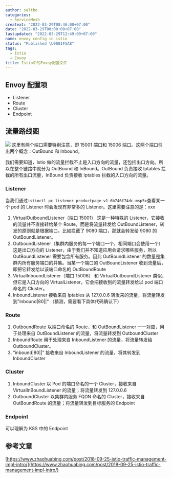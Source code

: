 ```yaml
---
author: saltbo
categories:
  - ServiceMesh
createat: "2022-03-29T08:46:00+07:00"
date: "2022-03-29T00:00:00+07:00"
lastupdated: "2022-03-29T12:49:00+07:00"
name: envoy config in istio
status: "Published \U0001F5A8"
tags:
  - Istio
  - Envoy
title: Istio中的Envoy配置文件
---
```


## Envoy 配置项

- Listener
- Route
- Cluster
- Endpoint

## 流量路线图

![](/images/posts/envoy%20config%20in%20istio/s3.us-west-2.amazonaws.com_688b59ac-53c3-48f2-a1be-7f89d9657acf.png)
这里有两个端口需要特别注意，即 15001 端口和 15006 端口。这两个端口引出两个概念：OutBound 和 Inbound。

我们需要知道，Istio 做的流量拦截不止是入口方向的流量，还包括出口方向。所以在整个链路中就分为 OutBound 和 InBound。OutBound 负责接收 Iptables 拦截的所有出口流量，InBound 负责接收 Iptables 拦截的入口方向的流量。

### Listener

当我们通过`istioctl pc listener productpage-v1-6b746f74dc-msp5x`查看某一个 pod 的 Listener 时会发现有非常多的 Listener。这里需要注意的是：xxx

1. VirtualOutboundListener（端口 15001）
   这是一种特殊的 Listener，它接收的流量并不直接转给某个 Route，而是将流量转发给 OutBoundListener，转发的原则就是根据端口。比如拦截了 9080 端口，那就会转发给 9080 的 OutBoundListener。
2. OutboundListener（集群内服务的每一个端口一个，相同端口会使用一个）
   这是出口方向的 Listener，由于我们并不知道应用会请求哪些服务，所以 OutBoundListener 需要包含所有服务。因此 OutBoundListener 的数量是集群内所有服务端口的并集。当某一个端口的 OutBoundListener 收到流量后，即把它转发给以该端口命名的 OutBoundRoute
3. VirtualInboundListener（端口 15006）
   和 VirtualOutboundListener 类似，但它是入口方向的 VirtualListener。它会把接收到的流量转发给以 pod 端口命名的 Cluster。
4. InboundListener
   接收来自 Iptables 从 127.0.0.6 转发来的流量，将流量转发到”inbound|80||“
   （猜测，需要看下具体代码确认下）

### Route

1. OutboundRoute
   以端口命名的 Route，和 OutBoundListener 一一对应，用于处理来自 OutBoundListener 的流量，将流量转发到 OutboundCluster
2. InboundRoute
   用于处理来自 InboundListener 的流量，将流量转发给 OutboundCluster。
3. “inbound|80||”
   接收来自 InboundListener 的流量，将其转发到 InboundCluster

### Cluster

1. InboundCluster
   以 Pod 的端口命名的一个 Cluster，接收来自 VirtualInBoundListener 的流量；将流量转发到 127.0.0.6
2. OutboundCluster
   以集群内服务 FQDN 命名的 Cluster，接收来自 OutBoundRoute 的流量；将流量转发到目标服务的 Endpoint

### Endpoint

可以理解为 K8S 中的 Endpoint

## 参考文章

[https://www.zhaohuabing.com/post/2018-09-25-istio-traffic-management-impl-intro/](https://www.zhaohuabing.com/post/2018-09-25-istio-traffic-management-impl-intro/)
